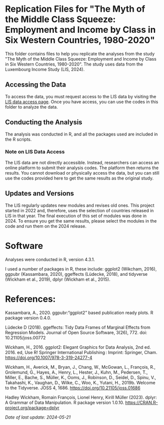 # Replication Files for "The Myth of the Middle Class Squeeze: Employment and Income by Class in Six Western Countries, 1980-2020"

This folder contains files to help you replicate the analyses from the study "The Myth of the Middle Class Squeeze: Employment and Income by Class in Six Western Countries, 1980-2020". The study uses data from the Luxembourg Income Study (LIS, 2024).

## Accessing the Data

To access the data, you must request access to the LIS data by visiting the [LIS data access page](https://www.lisdatacenter.org/data-access/lissy/eligibility/). Once you have access, you can use the codes in this folder to analyze the data.

## Conducting the Analysis

The analysis was conducted in R, and all the packages used are included in the R scripts.

### Note on LIS Data Access

The LIS data are not directly accessible. Instead, researchers can access an online platform to submit their analysis codes. The platform then returns the results. You cannot download or physically access the data, but you can still use the codes provided here to get the same results as the original study.

## Updates and Versions

The LIS regularly updates new modules and revises old ones. This project started in 2022 and, therefore, uses the selection of countries released in LIS in that year. The final execution of this set of modules was done in 2024. To ensure you get the same results, please select the modules in the code and run them on the 2024 release.

# Software

Analyses were conducted in R, version 4.3.1. 

I used a number of packages in R, these include:  ggplot2 (Wikcham, 2016), ggpubr (Kassambara, 2020), ggeffects (Lüdecke, 2018), and tidyverse (Wickham et al., 2019),  dplyr (Wickham et al., 2015).

# References:

Kassambara, A., 2020. ggpubr:“ggplot2” based publication ready plots. R package version 0.4.0. 

Lüdecke D (2018). ggeffects: Tidy Data Frames of Marginal Effects from Regression Models. Journal of Open Source Software, 3(26), 772. doi: 10.21105/joss.00772

Wickham, H., 2016. ggplot2: Elegant Graphics for Data Analysis, 2nd ed. 2016. ed, Use R! Springer International Publishing : Imprint: Springer, Cham. https://doi.org/10.1007/978-3-319-24277-4

Wickham, H., Averick, M., Bryan, J., Chang, W., McGowan, L., François, R., Grolemund, G., Hayes, A., Henry, L., Hester, J., Kuhn, M., Pedersen, T., Miller, E., Bache, S., Müller, K., Ooms, J., Robinson, D., Seidel, D., Spinu, V., Takahashi, K., Vaughan, D., Wilke, C., Woo, K., Yutani, H., 2019b. Welcome to the Tidyverse. JOSS 4, 1686. https://doi.org/10.21105/joss.01686

Hadley Wickham, Romain François, Lionel Henry, Kirill Müller (2023).
  dplyr: A Grammar of Data Manipulation. R package version 1.0.10.
  https://CRAN.R-project.org/package=dplyr

*Date of last update: 2024-05-21*
